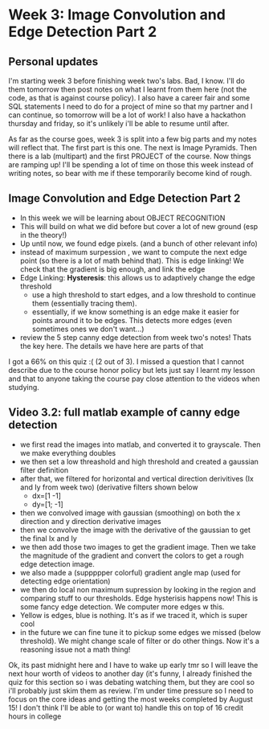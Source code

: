 # Week 3: Image Convolution and Edge Detection Part 2


## Personal updates 
I'm starting week 3 before finishing week two's labs. Bad, I know. I'll do them tomorrow then post notes on what I learnt from them here (not the code, as that is against course policy). I also have a career fair and some SQL statements I need to do for a project of mine so that my partner and I can continue, so tomorrow will be a lot of work! I also have a hackathon thursday and friday, so it's unlikely i'll be able to resume until after. 

As far as the course goes, week 3 is split into a few big parts and my notes will reflect that. The first part is this one. The next is Image Pyramids. Then there is a lab (multipart) and the first PROJECT of the course. Now things are ramping up! I'll be spending a lot of time on those this week instead of writing notes, so bear with me if these temporarily become kind of rough. 

## Image Convolution and Edge Detection Part 2
- In this week we will be learning about OBJECT RECOGNITION
- This will build on what we did before but cover a lot of new ground (esp in the theory!) 
- Up until now, we found edge pixels. (and a bunch of other relevant info) 
- instead of maximum surpession , we want to compute the next edge point (so there is a lot of math behind that). This is edge linking! We check that the gradient is big enough, and link the edge
- Edge Linking: **Hysteresis**: this allows us to adaptively change the edge threshold 
	- 	use a high threshold to start edges, and a low threshold to continue them (essentially tracing them). 
	- 	essentially, if we know something is an edge make it easier for points around it to be edges. This detects more edges (even sometimes ones we don't want...) 
- 	 review the 5 step canny edge detection from week two's notes! Thats the key here. The details we have here are parts of that 

I got a 66% on this quiz :( (2 out of 3). I missed a question that I cannot describe due to the course honor policy but lets just say I learnt my lesson and that to anyone taking the course pay close attention to the videos when studying. 



## Video 3.2: full matlab example of canny edge detection 

- we first read the images into matlab, and converted it to grayscale. Then we make everything doubles 
- we then set a low threashold and high threshold and created a gaussian filter definition 
- after that, we filtered for horizontal and vertical direction derivitives (Ix and Iy from week two) (derivative filters shown below 
	- dx=[1 -1] 
	- dy=[1; -1] 
- then we convolved image with gaussian (smoothing) on both the x direction and y direction derivative images
- then we convolve the image with the derivative of the gaussian to get the final Ix and Iy 
- we then add those two images to get the gradient image. Then we take the magnitude of the gradient and convert the colors to get a rough edge detection image. 
- we also made a (suppppper colorful) gradient angle map (used for detecting edge orientation) 
- we then do local non maximum supression by looking in the region and comparing stuff to our thresholds. Edge hysterisis happens now! This is some fancy edge detection. We computer more edges w this. 
- Yellow is edges, blue is nothing. It's as if we traced it, which is super cool 
- in the future we can fine tune it to pickup some edges we missed (below threshold). We might change scale of filter or do other things. Now it's a reasoning issue not a math thing! 



Ok, its past midnight here and I have to wake up early tmr so I will leave the next hour worth of videos to another day (it's funny, I already finished the quiz for this section so i was debating watching them, but they are cool so i'll probably just skim them as review. I'm under time pressure so I need to focus on the core ideas and getting the most weeks completed by August 15! I don't think I'll be able to (or want to) handle this on top of 16 credit hours in college
